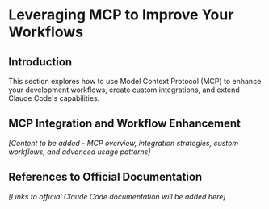 # Leveraging MCP to Improve Your Workflows

## Introduction
This section explores how to use Model Context Protocol (MCP) to enhance your development workflows, create custom integrations, and extend Claude Code's capabilities.

## MCP Integration and Workflow Enhancement
*[Content to be added - MCP overview, integration strategies, custom workflows, and advanced usage patterns]*

## References to Official Documentation
*[Links to official Claude Code documentation will be added here]*
